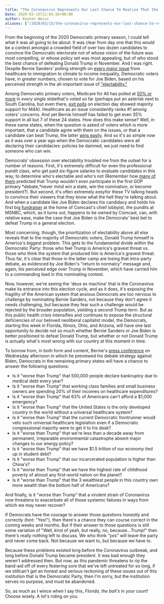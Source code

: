 ```yaml
---
title: "The Coronavirus Represents Our Last Chance To Realize That the System Itself is Worse Than Trump."
Date: 2020-03-15T21:03:56+00:00
author: Keaton Weiss
aliases: ["/2020/03/15/the-coronavirus-represents-our-last-chance-to-realize-that-yes-the-system-itself-is-worse-than-trump"]
---
```


From the beginning of the 2020 Democratic primary season, I could tell what it was all going to be about. It was clear from day one that this would be a contest amongst a crowded field of over two dozen candidates to convince the Democratic electorate not of whose vision of the future was most compelling, or whose policy set was most appealing, but of who stood the best chance of defeating Donald Trump in November. And I was right. Despite Bernie Sanders' polling strength on [every major issue](https://www.newsweek.com/2020-democratic-primary-bernie-sanders-polls-policies-democratic-socialism-1469949) from healthcare to immigration to climate to income inequality, Democratic voters have, in greater numbers, chosen to vote for Joe Biden, based on his perceived strength in the all-important issue of ["electability."](https://www.latimes.com/politics/story/2019-12-22/joe-biden-electability-democratic-nomination)

Among Democratic primary voters, Medicare for All has polled at [50% or more](https://www.commondreams.org/news/2020/03/11/20-states-row-majority-democratic-primary-voters-support-medicare-all-over-private) in *every single* *state*that's voted so far (perhaps put an asterisk next to South Carolina, but even there, [exit polls](https://www.commondreams.org/news/2020/02/29/another-win-south-carolina-primary-medicare-all-four-four) on election day showed majority support for M4A). Healthcare as an issue consistently ranks #1 among voters' concerns. And yet Bernie himself has failed to get even 35% support in all but 7 of these 24 states. How does this make sense? Well, in these same states, when the question is asked of voters which is more important, that a candidate agree with them on the issues, or that a candidate can beat Trump, the latter [wins easily](https://www.nbcnews.com/politics/2020-election/march-10-exit-polls-majorities-democratic-primary-voters-prioritize-beating-n1154826). And so it's as simple now as it was over a year ago when the Democratic candidates were all declaring their candidacies: policies be damned, we just need to find someone who can win.

Democrats' obsession over electability troubled me from the outset for a number of reasons. First, it's extremely difficult for even the professional pundit class, who get paid six-figure salaries to evaluate candidates in this way, to determine who's electable and who's not (Remember how [many of them](https://www.politico.com/story/2016/05/trump-pundits-wrong-predictions-222789) predicted that Trump wouldn't even participate in the first GOP primary *debate,*never mind win a state, win the nomination, or become president?). But second, it's often extremely *easy*for these TV talking heads to convince their viewers that they know what the hell they're talking about. And when a candidate like Joe Biden declares his candidacy and holds his first big [fundraiser](https://www.huffpost.com/entry/joe-biden-2020-campaign-lobbyist-money_n_5cc111dce4b0764d31dc8586) at the home of Comcast's chief lobbyist, the pundits at MSNBC, which, as it turns out, happens to be owned by Comcast, can, with relative ease, make the case that Joe Biden is the Democrats' best bet to defeat Trump in a general election.

Most concerning, though, the prioritization of electability above all else reveals that to the majority of Democratic voters, Donald Trump himself is America's biggest problem. This gets to the fundamental divide within the Democratic Party: those who feel Trump is America's gravest threat vs. those who think the system that produced him is America's gravest threat. Thus far, it's clear that those in the latter camp are losing that intra-party debate, as evidenced by Joe Biden's "return to normalcy" message and, again, his perceived edge over Trump in November, which have carried him to a commanding lead in this nominating contest.

Now, however, we're seeing the 'deus ex machina' that is the Coronavirus make its entrance into this election cycle, and as it does, it's exposing the fragility of the American system that anxious Democrats are too nervous to challenge by nominating Bernie Sanders, not because they don't agree it needs challenging, but because they fear such a challenge would be rejected by the broader population, yielding a second Trump term. But as this public health crisis intensifies and continues to expose the structural deficiencies of our beloved neoliberal capitalist model, the Democrats, starting this week in Florida, Illinois, Ohio, and Arizona, will have one last opportunity to decide not so much whether Bernie Sanders or Joe Biden is better positioned to defeat Donald Trump, but whether or not Donald Trump is actually what's most wrong with our country at this moment in time.

To borrow from, in both form and content, Bernie's [press conference](https://www.youtube.com/watch?v=txqIkz72W-Y) on Wednesday afternoon in which he previewed his debate strategy against Biden, Democrats in the remaining primary states will have a chance to answer the following questions:

* Is it "worse than Trump" that 500,000 people declare bankruptcy due to medical debt every year?
* Is it "worse than Trump" that working class families and small business owners are spending 20% of their incomes on healthcare expenditures?
* Is it "worse than Trump" that 63% of Americans can't afford a \$1,000 emergency?
* Is it "worse than Trump" that the United States is the only developed country in the world without a universal healthcare system?
* Is it "worse than Trump" that the current Democratic frontrunner would veto such universal healthcare legislation even if a Democratic congressional majority were to get it to his desk?
* Is it "worse than Trump" that we're less than a decade away from permanent, irreparable environmental catastrophe absent major changes to our energy policy?
* Is it "worse than Trump" that we have $1.5 trillion of our economy tied up in student debt?
* Is it "worse than Trump" that our incarcerated population is higher than China's?
* Is it "worse than Trump" that we have the highest rate of childhood poverty of almost any first-world nation on the planet?
* Is it "worse than Trump" that the 3 wealthiest people in this country own more wealth than the bottom half of Americans?

And finally, is it "worse than Trump" that a virulent strain of Coronavirus now threatens to exacerbate all of those systemic failures in ways from which we may never recover?

If Democrats have the courage to answer those questions honestly and correctly (hint: "Yes!"), then there's a chance they can course correct in the coming weeks and months. But if their answer to those questions is still some variation of "Well, kind of yeah, but really, no, because...Trump!" then there's really nothing left to discuss. We who think *"yes"* will leave the party and never come back. Not because we want to, but because we have to.

Because these problems existed long before the Coronavirus outbreak, and long before Donald Trump became president. It was bad enough they weren't addressed then. But now, as this pandemic threatens to rip the band-aid off of every festering sore that we've left untreated for so long, if we *still*can't get an honest and serious reckoning of these issues out of this institution that is the Democratic Party, then I'm sorry, but the institution serves no purpose, and must be abandoned.

So, as much as I wince when I say this, *Florida, the ball's in your court!* Choose wisely. A lot's riding on you.
